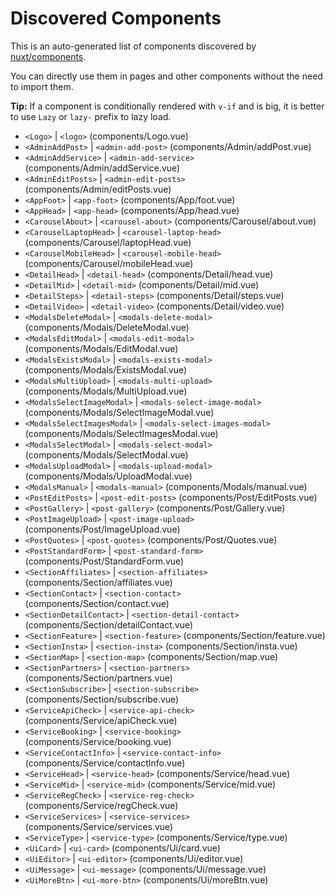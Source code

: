 # Discovered Components

This is an auto-generated list of components discovered by [nuxt/components](https://github.com/nuxt/components).

You can directly use them in pages and other components without the need to import them.

**Tip:** If a component is conditionally rendered with `v-if` and is big, it is better to use `Lazy` or `lazy-` prefix to lazy load.

- `<Logo>` | `<logo>` (components/Logo.vue)
- `<AdminAddPost>` | `<admin-add-post>` (components/Admin/addPost.vue)
- `<AdminAddService>` | `<admin-add-service>` (components/Admin/addService.vue)
- `<AdminEditPosts>` | `<admin-edit-posts>` (components/Admin/editPosts.vue)
- `<AppFoot>` | `<app-foot>` (components/App/foot.vue)
- `<AppHead>` | `<app-head>` (components/App/head.vue)
- `<CarouselAbout>` | `<carousel-about>` (components/Carousel/about.vue)
- `<CarouselLaptopHead>` | `<carousel-laptop-head>` (components/Carousel/laptopHead.vue)
- `<CarouselMobileHead>` | `<carousel-mobile-head>` (components/Carousel/mobileHead.vue)
- `<DetailHead>` | `<detail-head>` (components/Detail/head.vue)
- `<DetailMid>` | `<detail-mid>` (components/Detail/mid.vue)
- `<DetailSteps>` | `<detail-steps>` (components/Detail/steps.vue)
- `<DetailVideo>` | `<detail-video>` (components/Detail/video.vue)
- `<ModalsDeleteModal>` | `<modals-delete-modal>` (components/Modals/DeleteModal.vue)
- `<ModalsEditModal>` | `<modals-edit-modal>` (components/Modals/EditModal.vue)
- `<ModalsExistsModal>` | `<modals-exists-modal>` (components/Modals/ExistsModal.vue)
- `<ModalsMultiUpload>` | `<modals-multi-upload>` (components/Modals/MultiUpload.vue)
- `<ModalsSelectImageModal>` | `<modals-select-image-modal>` (components/Modals/SelectImageModal.vue)
- `<ModalsSelectImagesModal>` | `<modals-select-images-modal>` (components/Modals/SelectImagesModal.vue)
- `<ModalsSelectModal>` | `<modals-select-modal>` (components/Modals/SelectModal.vue)
- `<ModalsUploadModal>` | `<modals-upload-modal>` (components/Modals/UploadModal.vue)
- `<ModalsManual>` | `<modals-manual>` (components/Modals/manual.vue)
- `<PostEditPosts>` | `<post-edit-posts>` (components/Post/EditPosts.vue)
- `<PostGallery>` | `<post-gallery>` (components/Post/Gallery.vue)
- `<PostImageUpload>` | `<post-image-upload>` (components/Post/ImageUpload.vue)
- `<PostQuotes>` | `<post-quotes>` (components/Post/Quotes.vue)
- `<PostStandardForm>` | `<post-standard-form>` (components/Post/StandardForm.vue)
- `<SectionAffiliates>` | `<section-affiliates>` (components/Section/affiliates.vue)
- `<SectionContact>` | `<section-contact>` (components/Section/contact.vue)
- `<SectionDetailContact>` | `<section-detail-contact>` (components/Section/detailContact.vue)
- `<SectionFeature>` | `<section-feature>` (components/Section/feature.vue)
- `<SectionInsta>` | `<section-insta>` (components/Section/insta.vue)
- `<SectionMap>` | `<section-map>` (components/Section/map.vue)
- `<SectionPartners>` | `<section-partners>` (components/Section/partners.vue)
- `<SectionSubscribe>` | `<section-subscribe>` (components/Section/subscribe.vue)
- `<ServiceApiCheck>` | `<service-api-check>` (components/Service/apiCheck.vue)
- `<ServiceBooking>` | `<service-booking>` (components/Service/booking.vue)
- `<ServiceContactInfo>` | `<service-contact-info>` (components/Service/contactInfo.vue)
- `<ServiceHead>` | `<service-head>` (components/Service/head.vue)
- `<ServiceMid>` | `<service-mid>` (components/Service/mid.vue)
- `<ServiceRegCheck>` | `<service-reg-check>` (components/Service/regCheck.vue)
- `<ServiceServices>` | `<service-services>` (components/Service/services.vue)
- `<ServiceType>` | `<service-type>` (components/Service/type.vue)
- `<UiCard>` | `<ui-card>` (components/Ui/card.vue)
- `<UiEditor>` | `<ui-editor>` (components/Ui/editor.vue)
- `<UiMessage>` | `<ui-message>` (components/Ui/message.vue)
- `<UiMoreBtn>` | `<ui-more-btn>` (components/Ui/moreBtn.vue)

